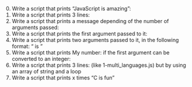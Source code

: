 0. Write a script that prints “JavaScript is amazing”:
1. Write a script that prints 3 lines:
2. Write a script that prints a message depending of the number of arguments passed:
3. Write a script that prints the first argument passed to it:
4. Write a script that prints two arguments passed to it, in the following format: “ is ”
5. Write a script that prints My number: <first argument converted in integer> if the first argument can be converted to an integer:
6. Write a script that prints 3 lines: (like 1-multi_languages.js) but by using an array of string and a loop
7. Write a script that prints x times “C is fun”
